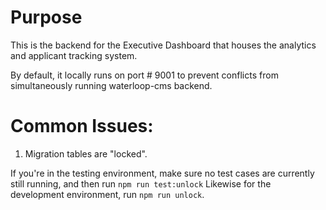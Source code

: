 # Purpose

This is the backend for the Executive Dashboard that houses the analytics and applicant tracking system.

By default, it locally runs on port # 9001 to prevent conflicts from simultaneously running waterloop-cms backend.

# Common Issues:

1. Migration tables are "locked".

If you're in the testing environment, make sure no test cases are currently still running, and then run `npm run test:unlock` Likewise for the development environment, run `npm run unlock`.
